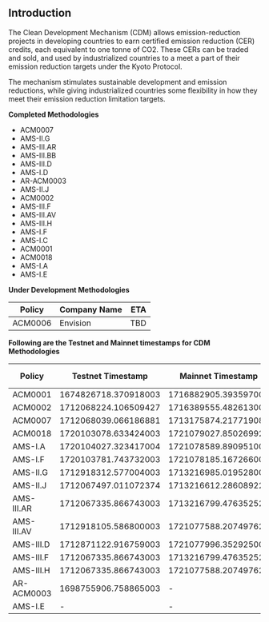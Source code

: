 ## Introduction

The Clean Development Mechanism (CDM) allows emission-reduction projects in developing countries to earn certified emission reduction (CER) credits, each equivalent to one tonne of CO2. These CERs can be traded and sold, and used by industrialized countries to a meet a part of their emission reduction targets under the Kyoto Protocol.

The mechanism stimulates sustainable development and emission reductions, while giving industrialized countries some flexibility in how they meet their emission reduction limitation targets.

**Completed Methodologies**

- ACM0007
- AMS-II.G
- AMS-III.AR
- AMS-III.BB
- AMS-III.D
- AMS-I.D
- AR-ACM0003
- AMS-II.J
- ACM0002
- AMS-III.F
- AMS-III.AV
- AMS-III.H
- AMS-I.F
- AMS-I.C
- ACM0001
- ACM0018
- AMS-I.A
- AMS-I.E

**Under Development Methodologies**

| Policy | Company Name | ETA |
|---|---|---:|
| ACM0006 | Envision |TBD |

**Following are the Testnet and Mainnet timestamps for CDM Methodologies**

| Policy | Testnet Timestamp | Mainnet Timestamp | Schema/Policy File Link |
|---|---|---|---:|
| ACM0001 | 1674826718.370918003 |1716882905.393597003 |[Link](https://github.com/hashgraph/guardian/blob/main/Methodology%20Library/CDM/CDM%20ACM0001/ACM0001.policy) |
| ACM0002 | 1712068224.106509427 |1716389555.482613003 |[Link](https://github.com/hashgraph/guardian/blob/main/Methodology%20Library/CDM/CDM%20ACM0002/ACM0002.policy) |
| ACM0007 | 1712068039.066186881 |1713175874.217719084 |[Link](https://github.com/hashgraph/guardian/blob/main/Methodology%20Library/CDM/CDM%20ACM0007/ACM0007.policy) |
| ACM0018 | 1720103078.633424003 |1721079027.850269922 |[Link](https://github.com/hashgraph/guardian/blob/main/Methodology%20Library/CDM/CDM%20ACM0018/ACM0018.policy) |
| AMS-I.A | 1720104027.323417004 |1721078589.890951003 |[Link](https://github.com/hashgraph/guardian/blob/main/Methodology%20Library/CDM/CDM%20AMS-I.A/CDM%20AMS-I.A.policy) |
| AMS-I.F | 1720103781.743732003 |1721078185.167266003 |[Link](https://github.com/hashgraph/guardian/blob/main/Methodology%20Library/CDM/CDM%20AMS-I.F/CDM%20AMS-I.F%20Policy.policy) |
| AMS-II.G | 1712918312.577004003 |1713216985.019528003 |[Link](https://github.com/hashgraph/guardian/blob/main/Methodology%20Library/CDM/CDM%20AMS-II.G/CDM%20AMS-II.G%20Policy.policy) |
| AMS-II.J | 1712067497.011072374 |1713216612.286089221 |[Link](https://github.com/hashgraph/guardian/blob/main/Methodology%20Library/CDM/CDM%20AMS-II.J/CDM%20AMS-II.J%20Policy.policy) |
| AMS-III.AR | 1712067335.866743003 |1713216799.476352529|[Link](https://github.com/hashgraph/guardian/blob/main/Methodology%20Library/CDM/CDM%20AMS-III.AR/CDM%20AMS-III.AR%20Policy.policy) |
| AMS-III.AV | 1712918105.586800003 |1721077588.207497628|[Link](https://github.com/hashgraph/guardian/blob/main/Methodology%20Library/CDM/CDM%20AMS-III.AV/CDM%20AMS-III.AV%20Policy.policy) |
| AMS-III.D | 1712871122.916759003 |1721077996.352925003 |[Link](https://github.com/hashgraph/guardian/blob/main/Methodology%20Library/CDM/CDM%20AMS-III.D/CDM%20AMS-III.D%20Policy.policy) |
| AMS-III.F | 1712067335.866743003 |1713216799.476352529 |[Link](https://github.com/hashgraph/guardian/blob/main/Methodology%20Library/CDM/CDM%20AMS-III.AR/CDM%20AMS-III.AR%20Policy.policy) |
| AMS-III.H | 1712067335.866743003 |1721077588.207497628 |[Link](https://github.com/hashgraph/guardian/blob/main/Methodology%20Library/CDM/CDM%20AMS-III.H/AMS-III.H.policy) |
| AR-ACM0003 | 1698755906.758865003 |- |[Link](https://github.com/hashgraph/guardian/blob/main/Methodology%20Library/CDM/CDM%20AR-ACM0003/CDM%20AR-ACM0003.policy) |
| AMS-I.E | - |- |[Link](https://github.com/hashgraph/guardian/blob/develop/Methodology%20Library/CDM/CDM%20AMS-I.E/AMS-I.E.policy) |
